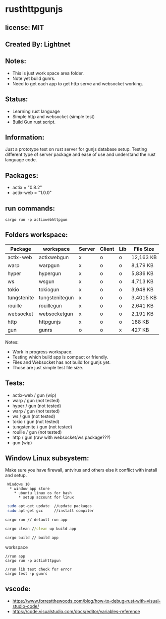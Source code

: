 # rusthttpgunjs

## license: MIT

## Created By: Lightnet

## Notes:
 * This is just work space area folder.
 * Note yet build gunrs.
 * Need to get each app to get http serve and websocket working.

## Status:
 * Learning rust language
 * Simple http and websocket (simple test)
 * Build Gun rust script.

## Information:
  Just a prototype test on rust server for gunjs database setup. Testing different type of server package and ease of use and understand the rust language code.

## Packages:
 * actix = "0.8.2"
 * actix-web = "1.0.0"

## run commands:
```
cargo run -p actixwebhttpgun
```
## Folders workspace: 

| Package     | workspace       | Server | Client | Lib | File Size |
| ---         | ---             | ---    | ---    | --- | ---       |
| actix-web   | actixwebgun     | x      | o      | o   | 12,163 KB |
| warp        | warpgun         | x      | o      | o   | 8,179 KB  |
| hyper       | hypergun        | x      | o      | o   | 5,836 KB  |
| ws          | wsgun           | x      | o      | o   | 4,713 KB  |
| tokio       | tokiogun        | x      | o      | o   | 3,948 KB  |
| tungstenite | tungstenitegun  | x      | o      | o   | 3,4015 KB |
| rouille     | rouillegun      | x      | o      | o   | 2,641 KB  |
| websocket   | websocketgun    | x      | o      | o   | 2,191 KB  |
| http        | httpgunjs       | x      | o      | o   | 188 KB    |
| gun         | gunrs           | o      | o      | x   | 427 KB    |

Notes:
 * Work in progress workspace.
 * Testing which build app is compact or friendly.
 * Files and Websocket has not build for gunjs yet.
 * Those are just simple test file size.

## Tests:
 * actix-web / gun (wip)
 * warp / gun (not tested)
 * hyper / gun (not tested)
 * warp / gun (not tested)
 * ws / gun (not tested)
 * tokio / gun (not tested)
 * tungstenite / gun (not tested)
 * rouille / gun (not tested)
 * http / gun (raw with websocket/ws package???)
 * gun (wip)


## Window Linux subsystem:
 Make sure you have firewall, antvirus and others else it conflict with install and setup.

```
 Windows 10
  * window app store
    * ubuntu linux os for bash
      * setup account for linux
```

```bash
 sudo apt-get update  //update packages
 sudo apt-get gcc     //install compiler
```

```cmd
cargo run // default run app

cargo clean //clean up build app

cargo build // build app
```
workspace
```
//run app
cargo run -p actixhttpgun

//run lib test check for error
cargo test -p gunrs
```

## vscode:
 * https://www.forrestthewoods.com/blog/how-to-debug-rust-with-visual-studio-code/
 * https://code.visualstudio.com/docs/editor/variables-reference
